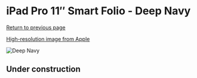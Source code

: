 # iPad Pro 11″ Smart Folio - Deep Navy

[Return to previous page](/ipad_pro4)

[High-resolution image from Apple](https://store.storeimages.cdn-apple.com/8756/as-images.apple.com/is/MH023?wid=4500&hei=4500&fmt=png)

<div style="width: 500px"><img src="/everyphone/MH023.png" alt="Deep Navy"></div>

## Under construction
